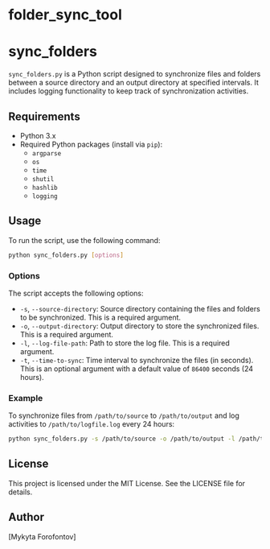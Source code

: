 # folder_sync_tool
# sync_folders

`sync_folders.py` is a Python script designed to synchronize files and folders between a source directory and an output directory at specified intervals. It includes logging functionality to keep track of synchronization activities.

## Requirements

- Python 3.x
- Required Python packages (install via `pip`):
  - `argparse`
  - `os`
  - `time`
  - `shutil`
  - `hashlib`
  - `logging`

## Usage

To run the script, use the following command:

```bash
python sync_folders.py [options]
```

### Options

The script accepts the following options:

- `-s`, `--source-directory`: Source directory containing the files and folders to be synchronized. This is a required argument.
- `-o`, `--output-directory`: Output directory to store the synchronized files. This is a required argument.
- `-l`, `--log-file-path`: Path to store the log file. This is a required argument.
- `-t`, `--time-to-sync`: Time interval to synchronize the files (in seconds). This is an optional argument with a default value of `86400` seconds (24 hours).

### Example

To synchronize files from `/path/to/source` to `/path/to/output` and log activities to `/path/to/logfile.log` every 24 hours:

```bash
python sync_folders.py -s /path/to/source -o /path/to/output -l /path/to/logfile.log
```

## License

This project is licensed under the MIT License. See the LICENSE file for details.

## Author

[Mykyta Forofontov]

